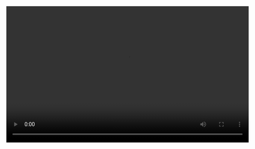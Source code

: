 <head>
<link href="https://vjs.zencdn.net/7.4.1/video-js.css" rel="stylesheet">
</head>
<body>
<video id="example-video" class="video-js vjs-default-skin" controls="controls" width="640" height="360">
   <source src="http://192.168.1.5:8080/hls/test.m3u8" type="application/x-mpegURL" />
</video>
<script src="https://vjs.zencdn.net/7.4.1/video.min.js"></script>
<script>
var player = videojs('example-video');
</script>
</body>
